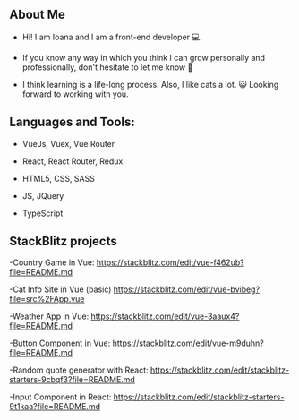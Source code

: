 ##  About Me

-  Hi! I am Ioana and I am a front-end developer 💻.

-  If you know any way in which you think I can grow personally and professionally, don't hesitate to let me know 🙏

-  I think learning is a life-long process. Also, I like cats a lot. 😺 Looking forward to working with you.

##  Languages and Tools:

- VueJs, Vuex, Vue Router

- React, React Router, Redux

- HTML5, CSS, SASS                                                                                                                  

- JS, JQuery                                                             

- TypeScript  
                                                                                            

## StackBlitz projects

-Country Game in Vue: https://stackblitz.com/edit/vue-f462ub?file=README.md

-Cat Info Site in Vue (basic) https://stackblitz.com/edit/vue-bvibeg?file=src%2FApp.vue

-Weather App in Vue: https://stackblitz.com/edit/vue-3aaux4?file=README.md

-Button Component in Vue: https://stackblitz.com/edit/vue-m9duhn?file=README.md

-Random quote generator with React: https://stackblitz.com/edit/stackblitz-starters-9cbqf3?file=README.md

-Input Component in React: https://stackblitz.com/edit/stackblitz-starters-9t1kaa?file=README.md
